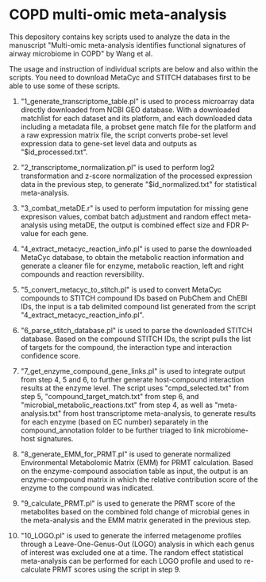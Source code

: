 # COPD multi-omic meta-analysis

This depository contains key scripts used to analyze the data in the manuscript "Multi-omic meta-analysis identifies functional signatures of airway microbiome in COPD" by Wang et al.

The usage and instruction of individual scripts are below and also within the scripts. You need to download MetaCyc and STITCH databases first to be able to use some of these scripts.

1. "1_generate_transcriptome_table.pl" is used to process microarray data directly downloaded from NCBI GEO database. With a downloaded matchlist for each dataset and its platform, and each downloaded data including a metadata file, a probset gene match file for the platform and a raw expression matrix file, the script converts probe-set level expression data to gene-set level data and outputs as "$id_processed.txt".

2. "2_transcriptome_normalization.pl" is used to perform log2 transformation and z-score normalization of the processed expression data in the previous step, to generate "$id_normalized.txt" for statistical meta-analysis.

3. "3_combat_metaDE.r" is used to perform imputation for missing gene expresison values, combat batch adjustment and random effect meta-analysis using metaDE, the output is combined effect size and FDR P-value for each gene.

4. "4_extract_metacyc_reaction_info.pl" is used to parse the downloaded MetaCyc database, to obtain the metabolic reaction information and generate a cleaner file for enzyme, metabolic reaction, left and right compounds and reaction reversibility.

5. "5_convert_metacyc_to_stitch.pl" is used to convert MetaCyc compounds to STITCH compound IDs based on PubChem and ChEBI IDs, the input is a tab delimited compound list generated from the script "4_extract_metacyc_reaction_info.pl".

6. "6_parse_stitch_database.pl" is used to parse the downloaded STITCH database. Based on the compound STITCH IDs, the script pulls the list of targets for the compound, the interaction type and interaction confidence score.

7. "7_get_enzyme_compound_gene_links.pl" is used to integrate output from step 4, 5 and 6, to further generate host-compound interaction results at the enzyme level. The script uses "cmpd_selected.txt" from step 5, "compound_target_match.txt" from step 6, and "microbial_metabolic_reactions.txt" from step 4, as well as "meta-analysis.txt" from host transcriptome meta-analysis, to generate results for each enzyme (based on EC number) separately in the compound_annotation folder to be further triaged to link microbiome-host signatures.

8. "8_generate_EMM_for_PRMT.pl" is used to generate normalized Environmental Metabolomic Matrix (EMM) for PRMT calculation. Based on the enzyme-compound association table as input, the output is an enzyme-compound matrix in which the relative contribution score of the enzyme to the compound was indicated.


9. "9_calculate_PRMT.pl" is used to generate the PRMT score of the metabolites based on the combined fold change of microbial genes in the meta-analysis and the EMM matrix generated in the previous step.

10. "10_LOGO.pl" is used to generate the inferred metagenome profiles through a Leave-One-Genus-Out (LOGO) analysis in which each genus of interest was excluded one at a time. The random effect statistical meta-analysis can be performed for each LOGO profile and used to re-calculate PRMT scores using the script in step 9.

